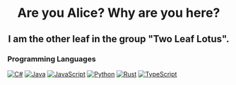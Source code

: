 <p>
<h1 align="center"> Are you Alice? Why are you here?</h1>

<h2 align="center"> I am the other leaf in the group "Two Leaf Lotus".</h2>


</p>
  <h3>Programming Languages</h3>
  <p>
      <a href="https://github.com/Smallsan?tab=repositories&q=&type=&language=c%23&sort="><img alt="C#" src="https://custom-icon-badges.demolab.com/badge/C%23-68217A.svg?logo=cs2&logoColor=white"></a>
      <a href="https://github.com/Smallsan?tab=repositories&q=&type=&language=java&sort="><img alt="Java" src="https://custom-icon-badges.demolab.com/badge/Java-007396.svg?logo=java&logoColor=white"></a>
      <a href="https://github.com/Smallsan?tab=repositories&q=&type=&language=javascript&sort="><img alt="JavaScript" src="https://img.shields.io/badge/JavaScript-F7DF1E.svg?logo=javascript&logoColor=black"></a>
      <a href="https://github.com/Smallsan?tab=repositories&q=&type=&language=python&sort="><img alt="Python" src="https://img.shields.io/badge/Python-14354C.svg?logo=python&logoColor=white"></a>
      <a href="https://github.com/Smallsan?tab=repositories&q=&type=&language=rust&sort="><img alt="Rust" src="https://custom-icon-badges.demolab.com/badge/Rust-886455.svg?logo=rustttt&logoColor=white"></a>
      <a href="https://github.com/Smallsan?tab=repositories&q=&type=&language=typescript&sort="><img alt="TypeScript" src="https://img.shields.io/badge/TypeScript-007ACC.svg?logo=typescript&logoColor=white"></a>
  </p>

  

  
